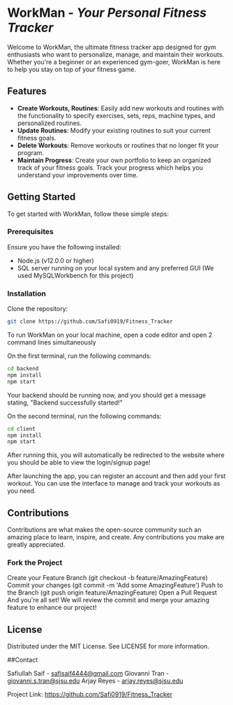 # WorkMan - _Your Personal Fitness Tracker_

Welcome to WorkMan, the ultimate fitness tracker app designed for gym enthusiasts who want to personalize, manage, and maintain their workouts. Whether you're a beginner or an experienced gym-goer, WorkMan is here to help you stay on top of your fitness game.

## Features

- **Create Workouts, Routines**: Easily add new workouts and routines with the functionality to specify exercises, sets, reps, machine types, and personalized routines. 
- **Update Routines**: Modify your existing routines to suit your current fitness goals.
- **Delete Workouts**: Remove workouts or routines that no longer fit your program.
- **Maintain Progress**: Create your own portfolio to keep an organized track of your fitness goals. Track your progress which helps you understand your improvements over time.

## Getting Started

To get started with WorkMan, follow these simple steps:

### Prerequisites

Ensure you have the following installed:
- Node.js (v12.0.0 or higher)
- SQL server running on your local system and any preferred GUI (We used MySQLWorkbench for this project)

### Installation

Clone the repository:
  ```bash
  git clone https://github.com/Safi0919/Fitness_Tracker
  ```

To run WorkMan on your local machine, open a code editor and open 2 command lines simultaneously

On the first terminal, run the following commands:
  ```bash
  cd backend
  npm install
  npm start
  ```
Your backend should be running now, and you should get a message stating, "Backend successfully started!"

On the second terminal, run the following commands:
  ```bash
  cd client
  npm install
  npm start
  ```

After running this, you will automatically be redirected to the website where you should be able to view the login/signup page!

After launching the app, you can register an account and then add your first workout. You can use the interface to manage and track your workouts as you need.

## Contributions

Contributions are what makes the open-source community such an amazing place to learn, inspire, and create. Any contributions you make are greatly appreciated.

### Fork the Project

Create your Feature Branch (git checkout -b feature/AmazingFeature)
Commit your changes (git commit -m 'Add some AmazingFeature')
Push to the Branch (git push origin feature/AmazingFeature)
Open a Pull Request
And you're all set! We will review the commit and merge your amazing feature to enhance our project!

## License

Distributed under the MIT License. See LICENSE for more information.

##Contact

Safiullah Saif - safisaif4444@gmail.com
Giovanni Tran - giovanni.s.tran@sjsu.edu
Arjay Reyes - arjay.reyes@sjsu.edu

Project Link: https://github.com/Safi0919/Fitness_Tracker





